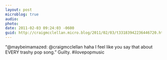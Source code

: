 ```yaml
---
layout: post
microblog: true
audio: 
photo: 
date: 2011-02-03 09:24:03 -0600
guid: http://craigmcclellan.micro.blog/2011/02/03/t33183942236446720.html
---
```

“@maybeimamazed: @craigmcclellan haha I feel like you say that about EVERY trashy pop song.” Guilty. #ilovepopmusic
